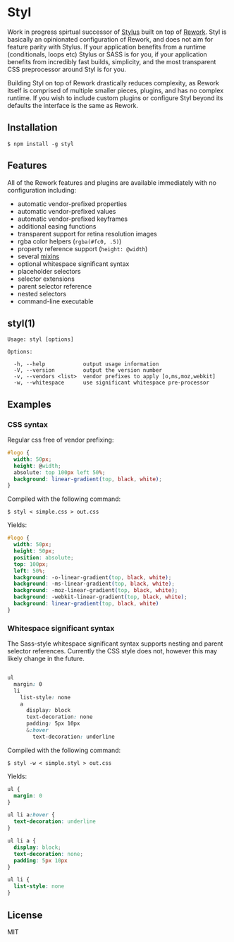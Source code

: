 
# Styl

  Work in progress spirtual successor of [Stylus](https://github.com/LearnBoost/stylus) built on top of [Rework](https://github.com/visionmedia/rework). Styl is basically an opinionated configuration of Rework, and does not aim for feature parity
  with Stylus. If your application benefits from a runtime (conditionals, loops etc) Stylus or SASS is for you, if your application benefits from
  incredibly fast builds, simplicity, and the most transparent CSS preprocessor around Styl is for you.

  Building Styl on top of Rework drastically reduces complexity, as Rework itself is comprised of multiple smaller pieces, plugins, and has no complex runtime. If you wish to include custom plugins or configure Styl beyond its defaults the interface is the same as Rework.

## Installation

```
$ npm install -g styl
```

## Features

  All of the Rework features and plugins are available immediately with no configuration including:

  - automatic vendor-prefixed properties
  - automatic vendor-prefixed values
  - automatic vendor-prefixed keyframes
  - additional easing functions
  - transparent support for retina resolution images
  - rgba color helpers (`rgba(#fc0, .5)`)
  - property reference support (`height: @width`)
  - several [mixins](https://github.com/visionmedia/rework-mixins)
  - optional whitespace significant syntax
  - placeholder selectors
  - selector extensions
  - parent selector reference
  - nested selectors
  - command-line executable

## styl(1)

```
Usage: styl [options]

Options:

  -h, --help            output usage information
  -V, --version         output the version number
  -v, --vendors <list>  vendor prefixes to apply [o,ms,moz,webkit]
  -w, --whitespace      use significant whitespace pre-processor
```

## Examples

### CSS syntax

  Regular css free of vendor prefixing:

```css
#logo {
  width: 50px;
  height: @width;
  absolute: top 100px left 50%;
  background: linear-gradient(top, black, white);
}
```

  Compiled with the following command:

```
$ styl < simple.css > out.css
```

  Yields:

```css
#logo {
  width: 50px;
  height: 50px;
  position: absolute;
  top: 100px;
  left: 50%;
  background: -o-linear-gradient(top, black, white);
  background: -ms-linear-gradient(top, black, white);
  background: -moz-linear-gradient(top, black, white);
  background: -webkit-linear-gradient(top, black, white);
  background: linear-gradient(top, black, white)
}
```

### Whitespace significant syntax

  The Sass-style whitespace significant syntax supports nesting and parent selector references. Currently the CSS style does not, however this may likely change in the future.

```css

ul
  margin: 0
  li
    list-style: none
    a
      display: block
      text-decoration: none
      padding: 5px 10px
      &:hover
        text-decoration: underline
```

  Compiled with the following command:

```
$ styl -w < simple.styl > out.css
```

  Yields:

```css
ul {
  margin: 0
}

ul li a:hover {
  text-decoration: underline
}

ul li a {
  display: block;
  text-decoration: none;
  padding: 5px 10px
}

ul li {
  list-style: none
}
```


## License

  MIT
